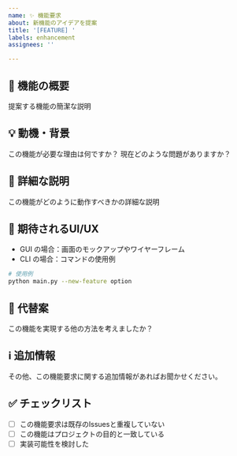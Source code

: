```yaml
---
name: ✨ 機能要求
about: 新機能のアイデアを提案
title: '[FEATURE] '
labels: enhancement
assignees: ''

---
```


## 🎯 機能の概要
提案する機能の簡潔な説明

## 💡 動機・背景
この機能が必要な理由は何ですか？
現在どのような問題がありますか？

## 📝 詳細な説明
この機能がどのように動作すべきかの詳細な説明

## 🎨 期待されるUI/UX
- GUI の場合：画面のモックアップやワイヤーフレーム
- CLI の場合：コマンドの使用例

```bash
# 使用例
python main.py --new-feature option
```

## 🔄 代替案
この機能を実現する他の方法を考えましたか？

## ℹ️ 追加情報
その他、この機能要求に関する追加情報があればお聞かせください。

## ✅ チェックリスト
- [ ] この機能要求は既存のIssuesと重複していない
- [ ] この機能はプロジェクトの目的と一致している
- [ ] 実装可能性を検討した